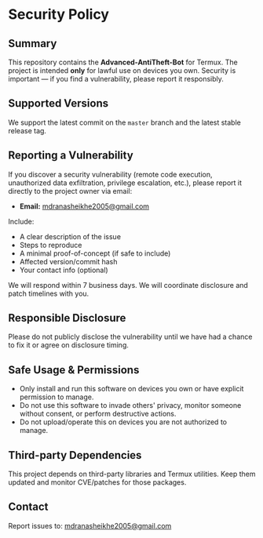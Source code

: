 # Security Policy

## Summary
This repository contains the **Advanced-AntiTheft-Bot** for Termux. The project is intended **only** for lawful use on devices you own. Security is important — if you find a vulnerability, please report it responsibly.

## Supported Versions
We support the latest commit on the `master` branch and the latest stable release tag.

## Reporting a Vulnerability
If you discover a security vulnerability (remote code execution, unauthorized data exfiltration, privilege escalation, etc.), please report it directly to the project owner via email:

- **Email:** mdranasheikhe2005@gmail.com

Include:
- A clear description of the issue
- Steps to reproduce
- A minimal proof-of-concept (if safe to include)
- Affected version/commit hash
- Your contact info (optional)

We will respond within 7 business days. We will coordinate disclosure and patch timelines with you.

## Responsible Disclosure
Please do not publicly disclose the vulnerability until we have had a chance to fix it or agree on disclosure timing.

## Safe Usage & Permissions
- Only install and run this software on devices you own or have explicit permission to manage.
- Do not use this software to invade others' privacy, monitor someone without consent, or perform destructive actions.
- Do not upload/operate this on devices you are not authorized to manage.

## Third-party Dependencies
This project depends on third-party libraries and Termux utilities. Keep them updated and monitor CVE/patches for those packages.

## Contact
Report issues to: mdranasheikhe2005@gmail.com
